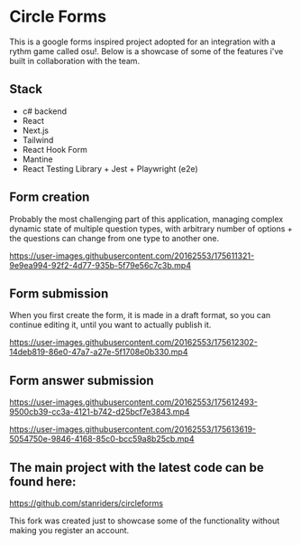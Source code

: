 # Circle Forms 

This is a google forms inspired project adopted for an integration with a rythm game called osu!. 
Below is a showcase of some of the features i've built in collaboration with the team.

## Stack
- c# backend
- React 
- Next.js
- Tailwind
- React Hook Form
- Mantine
- React Testing Library + Jest + Playwright (e2e)


## Form creation

Probably the most challenging part of this application, managing complex dynamic state of multiple question types, with arbitrary number of options + the questions can change from one type to another one.

https://user-images.githubusercontent.com/20162553/175611321-9e9ea994-92f2-4d77-935b-5f79e56c7c3b.mp4

## Form submission

When you first create the form, it is made in a draft format, so you can continue editing it, until you want to actually publish it.

https://user-images.githubusercontent.com/20162553/175612302-14deb819-86e0-47a7-a27e-5f1708e0b330.mp4

##  Form answer submission

https://user-images.githubusercontent.com/20162553/175612493-9500cb39-cc3a-4121-b742-d25bcf7e3843.mp4

https://user-images.githubusercontent.com/20162553/175613619-5054750e-9846-4168-85c0-bcc59a8b25cb.mp4




## The main project with the latest code can be found here:

https://github.com/stanriders/circleforms

This fork was created just to showcase some of the functionality without making you register an account.
